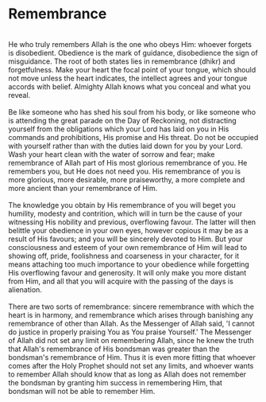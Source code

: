 Remembrance
===========

   
 He who truly remembers Allah is the one who obeys Him: whoever forgets
is disobedient. Obedience is the mark of guidance, disobedience the sign
of misguidance. The root of both states lies in remembrance (dhikr) and
forgetfulness. Make your heart the focal point of your tongue, which
should not move unless the heart indicates, the intellect agrees and
your tongue accords with belief. Almighty Allah knows what you conceal
and what you reveal.  
    
 Be like someone who has shed his soul from his body, or like someone
who is attending the great parade on the Day of Reckoning, not
distracting yourself from the obligations which your Lord has laid on
you in His commands and prohibitions, His promise and His threat. Do not
be occupied with yourself rather than with the duties laid down for you
by your Lord. Wash your heart clean with the water of sorrow and fear;
make remembrance of Allah part of His most glorious remembrance of you.
He remembers you, but He does not need you. His remembrance of you is
more glorious, more desirable, more praiseworthy, a more complete and
more ancient than your remembrance of Him.  
    
 The knowledge you obtain by His remembrance of you will beget you
humility, modesty and contrition, which will in turn be the cause of
your witnessing His nobility and previous, overflowing favour. The
latter will then belittle your obedience in your own eyes, however
copious it may be as a result of His favours; and you will be sincerely
devoted to Him. But your consciousness and esteem of your own
remembrance of Him will lead to showing off, pride, foolishness and
coarseness in your character, for it means attaching too much importance
to your obedience while forgetting His overflowing favour and
generosity. It will only make you more distant from Him, and all that
you will acquire with the passing of the days is alienation.  
    
 There are two sorts of remembrance: sincere remembrance with which the
heart is in harmony, and remembrance which arises through banishing any
remembrance of other than Allah. As the Messenger of Allah said, 'I
cannot do justice in properly praising You as You praise Yourself.' The
Messenger of Allah did not set any limit on remembering Allah, since he
knew the truth that Allah's remembrance of His bondsman was greater than
the bondsman's remembrance of Him. Thus it is even more fitting that
whoever comes after the Holy Prophet should not set any limits, and
whoever wants to remember Allah should know that as long as Allah does
not remember the bondsman by granting him success in remembering Him,
that bondsman will not be able to remember Him.  
  


